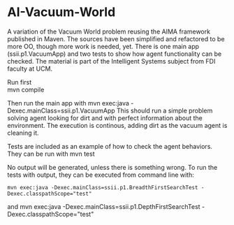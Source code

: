 # AI-Vacuum-World

A variation of the Vacuum World problem reusing the AIMA framework published in Maven. The sources have been simplified and refactored to be more OO, though more work is needed, yet. There is one main app (ssii.p1.VacuumApp) and
two tests to show how agent functionality can be checked. The material is part of the Intelligent Systems subject from FDI faculty at UCM.

Run first  
	mvn compile

Then run the main app with
	mvn exec:java -Dexec.mainClass=ssii.p1.VacuumApp
This should run a simple problem solving agent looking for dirt and with perfect information about the environment. The execution is continous, adding dirt as the vacuum agent is cleaning it.

Tests are included as an example of how to check the agent behaviors. They can be run with
	mvn test

No output will be generated, unless there is something wrong. To run the tests with output, they can be executed from command line with:

	mvn exec:java -Dexec.mainClass=ssii.p1.BreadthFirstSearchTest -Dexec.classpathScope="test"
and
	mvn exec:java -Dexec.mainClass=ssii.p1.DepthFirstSearchTest -Dexec.classpathScope="test"
